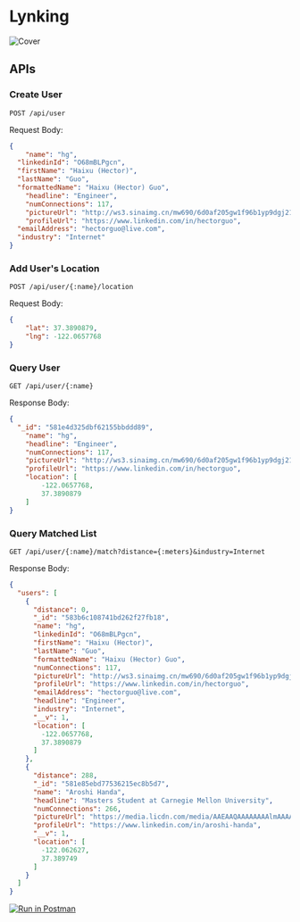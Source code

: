 Lynking
==========

![Cover](http://ws3.sinaimg.cn/mw690/6d0af205gw1f96b1yp9dgj21h80u4gyt.jpg)

## APIs

### Create User
```
POST /api/user
```

Request Body:

```json
{
	"name": "hg",
  "linkedinId": "O68mBLPgcn",
  "firstName": "Haixu (Hector)",
  "lastName": "Guo",
  "formattedName": "Haixu (Hector) Guo",
	"headline": "Engineer",
	"numConnections": 117,
	"pictureUrl": "http://ws3.sinaimg.cn/mw690/6d0af205gw1f96b1yp9dgj21h80u4gyt.jpg",
	"profileUrl": "https://www.linkedin.com/in/hectorguo",
  "emailAddress": "hectorguo@live.com",
  "industry": "Internet"
}
```

### Add User's Location
```
POST /api/user/{:name}/location
```

Request Body:

```json
{
	"lat": 37.3890879,
	"lng": -122.0657768
}
```

### Query User
```
GET /api/user/{:name}
```

Response Body:

```json
{
  "_id": "581e4d325dbf62155bbddd89",
	"name": "hg",
	"headline": "Engineer",
	"numConnections": 117,
	"pictureUrl": "http://ws3.sinaimg.cn/mw690/6d0af205gw1f96b1yp9dgj21h80u4gyt.jpg",
	"profileUrl": "https://www.linkedin.com/in/hectorguo",
    "location": [
        -122.0657768,
        37.3890879
    ]
}
```

### Query Matched List

```
GET /api/user/{:name}/match?distance={:meters}&industry=Internet
```

Response Body:

```json
{
  "users": [
    {
      "distance": 0,
      "_id": "583b6c108741bd262f27fb18",
      "name": "hg",
      "linkedinId": "O68mBLPgcn",
      "firstName": "Haixu (Hector)",
      "lastName": "Guo",
      "formattedName": "Haixu (Hector) Guo",
      "numConnections": 117,
      "pictureUrl": "http://ws3.sinaimg.cn/mw690/6d0af205gw1f96b1yp9dgj21h80u4gyt.jpg",
      "profileUrl": "https://www.linkedin.com/in/hectorguo",
      "emailAddress": "hectorguo@live.com",
      "headline": "Engineer",
      "industry": "Internet",
      "__v": 1,
      "location": [
        -122.0657768,
        37.3890879
      ]
    },
    {
      "distance": 288,
      "_id": "581e85ebd77536215ec8b5d7",
      "name": "Aroshi Handa",
      "headline": "Masters Student at Carnegie Mellon University",
      "numConnections": 266,
      "pictureUrl": "https://media.licdn.com/media/AAEAAQAAAAAAAAlmAAAAJDdlYTk3MzRiLTdmNGYtNGU3YS1iYWQ3LTM1NWVkMWMyNWUwNA.jpg",
      "profileUrl": "https://www.linkedin.com/in/aroshi-handa",
      "__v": 1,
      "location": [
        -122.062627,
        37.389749
      ]
    }
  ]
}
```

[![Run in Postman](https://run.pstmn.io/button.svg)](https://app.getpostman.com/run-collection/810f55372c0f77b4a64e)